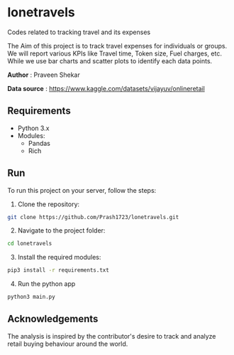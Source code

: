 # lonetravels

Codes related to tracking travel and its expenses

The Aim of this project is to track travel expenses for individuals or groups. We will report various KPIs like Travel time, Token size, Fuel charges, etc. While we use bar charts and scatter plots to identify each data points.

**Author** : Praveen Shekar

**Data source** : https://www.kaggle.com/datasets/vijayuv/onlineretail

## Requirements 

- Python 3.x
- Modules:
    - Pandas
    - Rich

## Run

To run this project on your server, follow the steps:

1. Clone the repository:

```bash
git clone https://github.com/Prash1723/lonetravels.git
```

2. Navigate to the project folder:

```bash
cd lonetravels
```

3. Install the required modules:

```bash
pip3 install -r requirements.txt
```

4. Run the python app

```bash
python3 main.py
```

## Acknowledgements

The analysis is inspired by the contributor's desire to track and analyze retail buying behaviour around the world.
